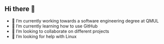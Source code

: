 ## Hi there 👋

- 🔭 I’m currently working towards a software engineering degree at QMUL
- 🌱 I’m currently learning how to use GitHub
- 👯 I’m looking to collaborate on different projects
- 🤔 I’m looking for help with Linux

